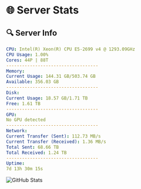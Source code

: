 # 🌐 Server Stats
## 🔍 Server Info
```yaml
CPU: Intel(R) Xeon(R) CPU E5-2699 v4 @ 1293.09GHz
CPU Usage: 1.00%
Cores: 44P | 88T
-----------------------------------
Memory:
Current Usage: 144.31 GB/503.74 GB
Available: 356.03 GB
-----------------------------------
Disk:
Current Usage: 18.57 GB/1.71 TB
Free: 1.61 TB
-----------------------------------
GPU:
No GPU detected
-----------------------------------
Network:
Current Transfer (Sent): 112.73 MB/s
Current Transfer (Received): 1.36 MB/s
Total Sent: 68.66 TB
Total Received: 1.24 TB
-----------------------------------
Uptime:
7d 13h 30m 15s
```
![GitHub Stats](https://img.shields.io/badge/Updated-2025-02-15_12:13:33-blue)